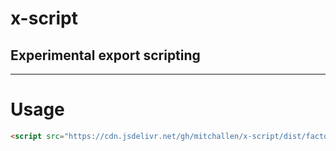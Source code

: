 # x-script
Experimental export scripting
--

* * * 

# Usage

```html
<script src="https://cdn.jsdelivr.net/gh/mitchallen/x-script/dist/factory.js"></script>
```
